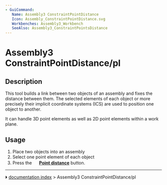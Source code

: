 ```yaml
---
- GuiCommand:
   Name: Assembly3 ConstraintPointDistance
   Icon: Assembly_ConstraintPointDistance.svg
   Workbenches: Assembly3_Workbench
   SeeAlso: Assembly3_ConstraintPointsDistance
---
```


# Assembly3 ConstraintPointDistance/pl

## Description

This tool builds a link between two objects of an assembly and fixes the distance between them. The selected elements of each object or more precisely their implicit coordinate systems (ICS) are used to position one object to another.

It can handle 3D point elements as well as 2D point elements within a work plane.

## Usage

1.  Place two objects into an assembly
2.  Select one point element of each object
3.  Press the **<img src="images/Assembly_ConstraintPointDistance.svg" width=16px> [Point distance](Assembly3_ConstraintPointDistance.md)** button.



---
⏵ [documentation index](../README.md) > Assembly3 ConstraintPointDistance/pl
